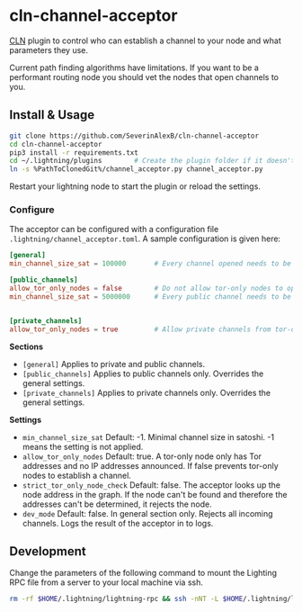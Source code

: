 # cln-channel-acceptor

[CLN](https://github.com/ElementsProject/lightning) plugin to control who can establish a channel to your node
and what parameters they use. 

Current path finding algorithms have limitations. If you want to be a performant routing node you should vet
the nodes that open channels to you.

## Install & Usage

```bash
git clone https://github.com/SeverinAlexB/cln-channel-acceptor
cd cln-channel-acceptor
pip3 install -r requirements.txt
cd ~/.lightning/plugins        # Create the plugin folder if it doesn't exist yet.
ln -s %PathToClonedGit%/channel_acceptor.py channel_acceptor.py 
```

Restart your lightning node to start the plugin or reload the settings.

### Configure

The acceptor can be configured with a configuration file `.lightning/channel_acceptor.toml`.
A sample configuration is given here:

```toml
[general]
min_channel_size_sat = 100000       # Every channel opened needs to be at least 100,000sat

[public_channels]
allow_tor_only_nodes = false        # Do not allow tor-only nodes to open public channels.
min_channel_size_sat = 5000000      # Every public channel needs to be at least 5M sat.


[private_channels]
allow_tor_only_nodes = true         # Allow private channels from tor-only nodes.
```

**Sections**

- `[general]` Applies to private and public channels.
- `[public_channels]` Applies to public channels only. Overrides the general settings.
- `[private_channels]` Applies to private channels only. Overrides the general settings.


**Settings**

- `min_channel_size_sat` Default: -1. Minimal channel size in satoshi. -1 means the setting is not applied.
- `allow_tor_only_nodes` Default: true. A tor-only node only has Tor addresses and no IP addresses announced. If false
prevents tor-only nodes to establish a channel.
- `strict_tor_only_node_check` Default: false. The acceptor looks up the node address in the graph. If the node can't 
be found and therefore the addresses can't be determined, it rejects the node.
- `dev_mode` Default: false. In general section only. Rejects all incoming channels. Logs the result of the acceptor in
to logs.


## Development

Change the parameters of the following command to mount the Lighting RPC file from a server to your local machine via ssh.

```bash
rm -rf $HOME/.lightning/lightning-rpc && ssh -nNT -L $HOME/.lightning/lightning-rpc:/home/bitcoin/.lightning/bitcoin/lightning-rpc your.server.com
```
